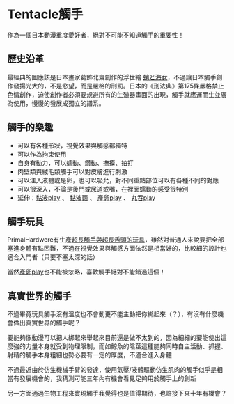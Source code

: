 Tentacle觸手
======
作為一個日本動漫重度愛好者，絕對不可能不知道觸手的重要性！

歷史沿革
---
最經典的圖應該是日本畫家葛飾北齋創作的浮世繪 [蛸と海女](https://zh.wikipedia.org/zh-tw/%E7%AB%A0%E9%B1%BC%E4%B8%8E%E6%B5%B7%E5%A5%B3%E5%9B%BE)，不過讓日本觸手創作發揚光大的，不是慾望，而是嚴格的刑罰。日本的《刑法典》第175條嚴格禁止色情創作，迫使創作者必須要規避所有的生殖器畫面的出現，觸手就應運而生並廣為使用，慢慢的發展成獨立的譜系。

觸手的樂趣
---
* 可以有各種形狀，視覺效果與觸感都獨特
* 可以作為拘束使用
* 自身有動力，可以蠕動、鑽動、撫摸、拍打
* 肉壁類與絨毛類觸手可以對皮膚進行刺激
* 可以注入液體或是卵，也可以吸允，對不同重點部位可以有各種不同的對應
* 可以很深入，不論是後門或尿道或嘴，在裡面蠕動的感受很特別
* 延伸：[黏液play](slime_bath.md) 、 [黏液繭](slime_cocoon.md) 、 [產卵play](eggs.md) 、 [丸吞play](vore.md)

觸手玩具
---
PrimalHardwere有生產[超長觸手與超長舌頭的玩具](https://www.primalhardwere.com/category/tentacles)，雖然對普通人來說要把全部塞進身體有點困難，不過在視覺效果與觸感方面依然是相當好的，比較細的設計也適合入門者（只要不塞太深的話）

當然[產卵play](eggs.md)也不能被忽略，喜歡觸手絕對不能錯過這個！

真實世界的觸手
---
不過畢竟玩具觸手沒有溫度也不會動更不能主動把你綁起來（？），有沒有什麼機會做出真實世界的觸手呢？

要能夠像動漫可以把人綁起來舉起來目前還是做不太到的，因為細細的要能使出這麼強的力量本身就受到物理限制，而如鯨魚的陰莖這種能夠同時自主活動、抓握、射精的觸手本身粗細也勢必要有一定的厚度，不適合進入身體

不過最近由於仿生機械手臂的發達，使用氣壓/液體驅動仿生肌肉的觸手似乎是相當有發展機會的，我猜測可能三年內有機會看見足夠用於觸手上的創新

另一方面通過生物工程來實現觸手我覺得也是值得期待，也許接下來十年有機會？
